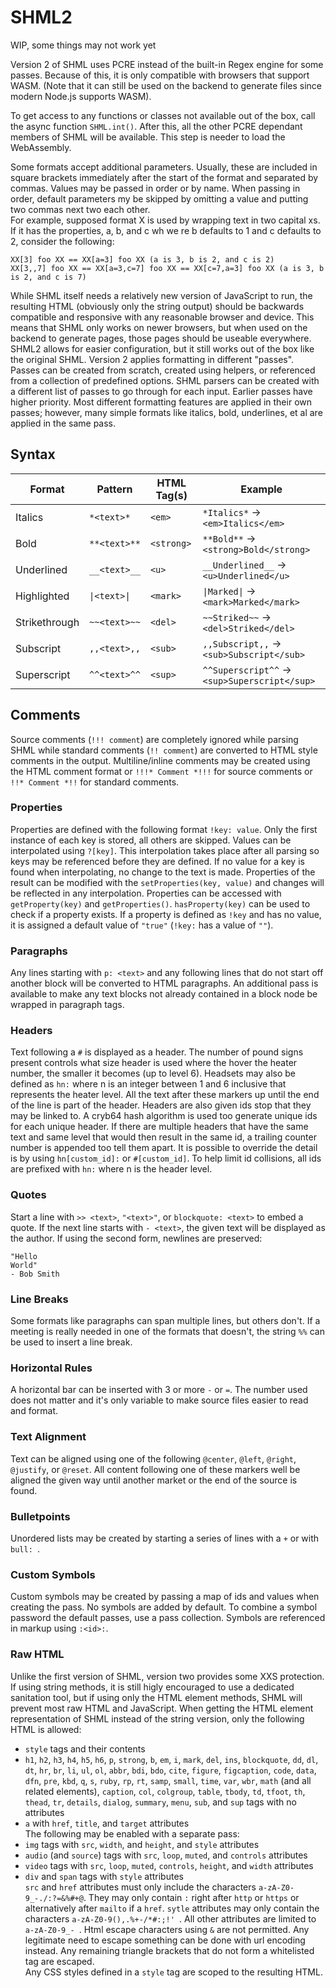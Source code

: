 # SHML2
WIP, some things may not work yet  

Version 2 of SHML uses PCRE instead of the built-in Regex engine for some passes. Because of this, it is only compatible with browsers that support WASM. (Note that it can still be used on the backend to generate files since modern Node.js supports WASM).
  
To get access to any functions or classes not available out of the box, call the async function `SHML.int()`. After this, all the other PCRE dependant members of SHML will be available. This step is needer to load the WebAssembly.
  
Some formats accept additional parameters. Usually, these are included in square brackets immediately after the start of the format and separated by commas. Values may be passed in order or by name. When passing in order, default parameters my be skipped by omitting a value and putting two commas next two each other.  
For example, supposed format X is used by wrapping text in two capital xs. If it has the properties, a, b, and c wh we re b defaults to 1 and c defaults to 2, consider the following:
```
XX[3] foo XX == XX[a=3] foo XX (a is 3, b is 2, and c is 2)
XX[3,,7] foo XX == XX[a=3,c=7] foo XX == XX[c=7,a=3] foo XX (a is 3, b is 2, and c is 7)
```
  
While SHML itself needs a relatively new version of JavaScript to run, the resulting HTML (obviously only the string output) should be backwards compatible and responsive with any reasonable browser and device. This means that SHML only works on newer browsers, but when used on the backend to generate pages, those pages should be useable everywhere.  
SHML2 allows for easier configuration, but it still works out of the box like the original SHML. Version 2 applies formatting in different "passes". Passes can be created from scratch, created using helpers, or referenced from a collection of predefined options. SHML parsers can be created with a different list of passes to go through for each input. Earlier passes have higher priority. Most different formatting features are applied in their own passes; however, many simple formats like italics, bold, underlines, et al are applied in the same pass.
## Syntax
| Format        | Pattern      | HTML Tag(s) | Example                                      |
| ------------- | ------------ | ----------- | -------------------------------------------- |
| Italics       | `*<text>*`   | `<em>`      | `*Italics*` → `<em>Italics</em>`             |
| Bold          | `**<text>**` | `<strong>`  | `**Bold**` → `<strong>Bold</strong>`         |
| Underlined    | `__<text>__` | `<u>`       | `__Underlined__` → `<u>Underlined</u>`       |
| Highlighted   | `\|<text>\|` | `<mark>`    | `\|Marked\|` → `<mark>Marked</mark>`         |
| Strikethrough | `~~<text>~~` | `<del>`     | `~~Striked~~` → `<del>Striked</del>`         |
| Subscript     | `,,<text>,,` | `<sub>`     | `,,Subscript,,` → `<sub>Subscript</sub>`     |
| Superscript   | `^^<text>^^` | `<sup>`     | `^^Superscript^^` → `<sup>Superscript</sup>` |

## Comments
Source comments (`!!! comment`) are completely ignored while parsing SHML while standard comments (`!! comment`) are converted to HTML style comments in the output. Multiline/inline comments may be created using the HTML comment format or `!!!* Comment *!!!` for source comments or `!!* Comment *!!` for standard comments.
### Properties
Properties are defined with the following format `!key: value`. Only the first instance of each key is stored, all others are skipped. Values can be interpolated using `?[key]`. This interpolation takes place after all parsing so keys may be referenced before they are defined. If no value for a key is found when interpolating, no change to the text is made. Properties of the result can be modified with the `setProperties(key, value)` and changes will be reflected in any interpolation. Properties can be accessed with `getProperty(key)` and `getProperties()`. `hasProperty(key)` can be used to check if a property exists. If a property is defined as `!key` and has no value, it is assigned a default value of `"true"` (`!key:` has a value of `""`).
### Paragraphs
Any lines starting with `p: <text>` and any following lines that do not start off another block will be converted to HTML paragraphs. An additional pass is available to make any text blocks not already contained in a block node be wrapped in paragraph tags.
### Headers
Text following a `#` is displayed as a header. The number of pound signs present controls what size header is used where the hover the heater number, the smaller it becomes (up to level 6). Headsets may also be defined as `hn:` where n is an integer between 1 and 6 inclusive that represents the heater level. All the text after these markers up until the end of the line is part of the header. Headers are also given ids stop that they may be linked to. A cryb64 hash algorithm is used too generate unique ids for each unique header. If there are multiple headers that have the same text and same level that would then result in the same id, a trailing counter number is appended too tell them apart. It is possible to override the detail is by using `hn[custom_id]:` or `#[custom_id]`. To help limit id collisions, all ids are prefixed with `hn:` where n is the header level.
### Quotes
Start a line with `>> <text>`, `"<text>"`, or `blockquote: <text>` to embed a quote. If the next line starts with `- <text>`, the given text will be displayed as the author.
If using the second form, newlines are preserved:
```
"Hello
World"
- Bob Smith
```
### Line Breaks
Some formats like paragraphs can span multiple lines, but others don't. If a meeting is really needed in one of the formats that doesn't, the string `%%` can be used to insert a line break.
### Horizontal Rules
A horizontal bar can be inserted with 3 or more `-` or `=`. The number used does not matter and it's only variable to make source files easier to read and format.
### Text Alignment
Text can be aligned using one of the following `@center`, `@left`, `@right`, `@justify`, or `@reset`. All content following one of these markers well be aligned the given way until another market or the end of the source is found.

### Bulletpoints
Unordered lists may be created by starting a series of lines with a `+` or with `bull: `.

### Custom Symbols
Custom symbols may be created by passing a map of ids and values when creating the pass. No symbols are added by default. To combine a symbol password the default passes, use a pass collection. Symbols are referenced in markup using `:<id>:`.
### Raw HTML
Unlike the first version of SHML, version two provides some XXS protection. If using string methods, it is still higly encouraged to use a dedicated sanitation tool, but if using only the HTML element methods, SHML will prevent most raw HTML and JavaScript. When getting the HTML element representation of SHML instead of the string version, only the following HTML is allowed:
+ `style` tags and their contents
+ `h1`, `h2`, `h3`, `h4`, `h5`, `h6`, `p`, `strong`, `b`, `em`, `i`, `mark`, `del`, `ins`, `blockquote`, `dd`, `dl`, `dt`, `hr`, `br`, `li`, `ul`, `ol`, `abbr`, `bdi`, `bdo`, `cite`, `figure`, `figcaption`, `code`, `data`, `dfn`, `pre`, `kbd`, `q`, `s`, `ruby`, `rp`, `rt`, `samp`, `small`, `time`, `var`, `wbr`, `math` (and all related elements), `caption`, `col`, `colgroup`, `table`, `tbody`, `td`, `tfoot`, `th`, `thead`, `tr`, `details`, `dialog`, `summary`, `menu`, `sub`, and `sup` tags with no attributes
+ `a` with `href`, `title`, and `target` attributes  
The following may be enabled with a separate pass:
+ `img` tags with `src`, `width`, and `height`, and `style` attributes
+ `audio` (and `source`) tags with `src`, `loop`, `muted`, and `controls` attributes
+ `video` tags with `src`, `loop`, `muted`, `controls`, `height`, and `width` attributes
+ `div` and `span` tags with `style` attributes  
`src` and `href` attributes must only include the characters `a-zA-Z0-9_-./:?=&%#+@`. They may only contain `:` right after `http` or `https` or alternatively after `mailto` if a `href`. `sytle` attributes may only contain the characters `a-zA-Z0-9(),.%+-/*#:;!' `. All other attributes are limited to `a-zA-Z0-9_- `. Html escape characters using `&` are not permitted. Any legitimate need to escape something can be done with url encoding instead. Any remaining triangle brackets that do not form a whitelisted tag are escaped.  
Any CSS styles defined in a `style` tag are scoped to the resulting HTML.
